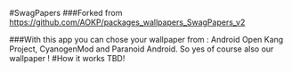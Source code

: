 #SwagPapers
###Forked from https://github.com/AOKP/packages_wallpapers_SwagPapers_v2

###With this app you can chose your wallpaper from : Android Open Kang Project, CyanogenMod and Paranoid Android. So yes of course also our wallpaper !
#How it works
TBD!
